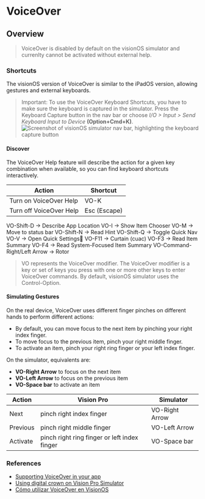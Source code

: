# VoiceOver

## Overview

> VoiceOver is disabled by default on the visionOS simulator and currenlty cannot be activated without external help.

### Shortcuts

The visionOS version of VoiceOver is similar to the iPadOS version, allowing gestures and external keyboards.

> Important: To use the VoiceOver Keyboard Shortcuts, you have to make sure the keyboard is captured in the simulator. Press the Keyboard Capture button in the nav bar or choose *I/O > Input > Send Keyboard Input to Device* **(Option+Cmd+K)**. ![Screenshot of visionOS simulator nav bar, highlighting the keyboard capture button](KeyboardCapture)


#### Discover

The VoiceOver Help feature will describe the action for a given key combination when available, so you can find keyboard shortcuts interactively.

| **Action**              | **Shortcut**    |
| ----------------------- | --------------- |
| Turn on VoiceOver Help  | VO-K            |
| Turn off VoiceOver Help | Esc (Escape)    |

VO-Shift-D -> Describe App Location
VO-I -> Show Item Chooser
VO-M -> Move to status bar
VO-Shift-N -> Read Hint
VO-Shift-Q -> Toggle Quick Nav
VO-V -> Open Quick Settings
VO-F11 -> Curtain (cuac)
VO-F3 -> Read Item Summary
VO-F4 -> Read System-Focused Item Summary
VO-Command-Right/Left Arrow -> Rotor


> VO represents the VoiceOver modifier. The VoiceOver modifier is a key or set of keys you press with one or more other keys to enter VoiceOver commands. By default, visionOS simulator uses the Control-Option.

#### Simulating Gestures

On the real device, VoiceOver uses different finger pinches on different hands to perform different actions:

- By default, you can move focus to the next item by pinching your right index finger.
- To move focus to the previous item, pinch your right middle finger.
- To activate an item, pinch your right ring finger or your left index finger.

On the simulator, equivalents are:
 
- **VO-Right Arrow** to focus on the next item
- **VO-Left Arrow** to focus on the previous item
- **VO-Space bar** to activate an item

| **Action** | **Vision Pro**                               | **Simulator**     |
| ---------  | -------------------------------------------- |  ---------------- |
| Next       | pinch right index finger                     | VO-Right Arrow    |
| Previous   | pinch right middle finger                    | VO-Left Arrow     |
| Activate   | pinch right ring finger or left index finger | VO-Space bar |

### References
- [Supporting VoiceOver in your app](https://developer.apple.com/documentation/visionos/improving-accessibility-support-in-your-app)
- [Using digital crown on Vision Pro Simulator](https://developer.apple.com/forums/thread/732458)
- [Cómo utilizar VoiceOver en VisionOS](https://programaraciegas.net/?p=1102)
